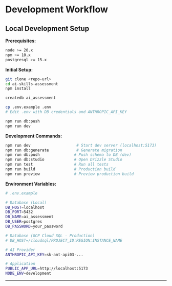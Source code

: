 # Development Workflow

## Local Development Setup

**Prerequisites:**
```bash
node >= 20.x
npm >= 10.x
postgresql >= 15.x
```

**Initial Setup:**
```bash
git clone <repo-url>
cd ai-skills-assessment
npm install

createdb ai_assessment

cp .env.example .env
# Edit .env with DB credentials and ANTHROPIC_API_KEY

npm run db:push
npm run dev
```

**Development Commands:**
```bash
npm run dev                    # Start dev server (localhost:5173)
npm run db:generate            # Generate migration
npm run db:push               # Push schema to DB (dev)
npm run db:studio             # Open Drizzle Studio
npm run test                  # Run all tests
npm run build                 # Production build
npm run preview               # Preview production build
```

**Environment Variables:**
```bash
# .env.example

# Database (Local)
DB_HOST=localhost
DB_PORT=5432
DB_NAME=ai_assessment
DB_USER=postgres
DB_PASSWORD=your_password

# Database (GCP Cloud SQL - Production)
# DB_HOST=/cloudsql/PROJECT_ID:REGION:INSTANCE_NAME

# AI Provider
ANTHROPIC_API_KEY=sk-ant-api03-...

# Application
PUBLIC_APP_URL=http://localhost:5173
NODE_ENV=development
```

---
